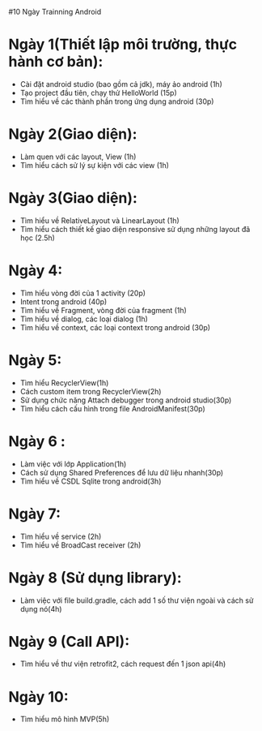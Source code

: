 <!-- TITLE: 10 Day Trainning Android -->
<!-- SUBTITLE: A quick summary of 10 Day Trainning Android -->
#10 Ngày Trainning Android
# Ngày 1(Thiết lập môi trường, thực hành cơ bản):
- Cài đặt android studio (bao gồm cả jdk), máy ảo android (1h)
- Tạo project đầu tiên, chạy thử HelloWorld (15p)
- Tìm hiểu về các thành phần trong ứng dụng android (30p)

# Ngày 2(Giao diện):
- Làm quen với các layout, View (1h)
- Tìm hiểu cách sử lý sự kiện với các view (1h)

# Ngày 3(Giao diện):
- Tìm hiểu về RelativeLayout và LinearLayout (1h)
- Tìm hiểu cách thiết kế giao diện responsive sử dụng những layout đã học (2.5h)

# Ngày 4:
- Tìm hiểu vòng đời của 1 activity (20p)
- Intent trong android (40p)
- Tìm hiểu về Fragment, vòng đời của fragment (1h)
- Tìm hiểu về dialog, các loại dialog (1h)
- Tìm hiểu về context, các loại context trong android (30p)
# Ngày 5:
- Tìm hiểu RecyclerView(1h)
- Cách custom item trong RecyclerView(2h)
- Sử dụng chức năng Attach debugger trong android studio(30p)
- Tìm hiểu cách cấu hình trong file AndroidManifest(30p)

# Ngày 6 :
- Làm việc với lớp Application(1h)
- Cách sử dụng Shared Preferences để lưu dữ liệu nhanh(30p)
- Tìm hiểu về CSDL Sqlite trong android(3h)
# Ngày 7:
- Tìm hiểu về service (2h)
- Tìm hiểu về BroadCast receiver (2h)
# Ngày 8 (Sử dụng library):
- Làm việc với file build.gradle, cách add 1 số thư viện ngoài và cách sử dụng nó(4h)

# Ngày 9 (Call API):
- Tìm hiểu về thư viện retrofit2, cách request đến 1 json api(4h)

# Ngày 10:
- Tìm hiểu mô hình MVP(5h)


